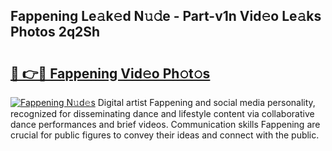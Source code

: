 ## Fappening Le𝚊k𝚎d N𝚞𝚍e - Part-v1n Vid𝚎o Le𝚊ks Photos 2q2Sh

# <h2><a href="http://fbepvqw.evod.top/?m=Fappening">🔗 👉🔴 Fappening Vid𝚎o Ph𝚘t𝚘s</a></h2>

[![Fappening N𝚞d𝚎s](https://i.imgur.com/8V9OHl7.gif)](http://fbepvqw.evod.top/?m=Fappening)
Digital artist Fappening and social media personality, recognized for disseminating dance and lifestyle content via collaborative dance performances and brief videos. Communication skills Fappening are crucial for public figures to convey their ideas and connect with the public. 
